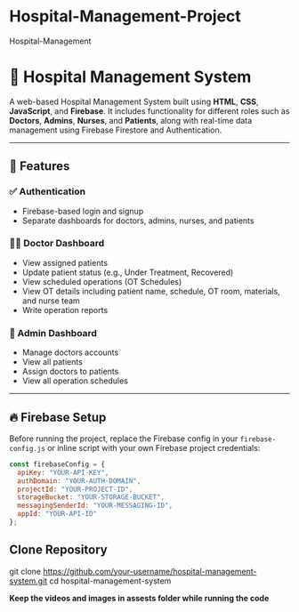# Hospital-Management-Project
Hospital-Management
# 🏥 Hospital Management System

A web-based Hospital Management System built using **HTML**, **CSS**, **JavaScript**, and **Firebase**. It includes functionality for different roles such as **Doctors**, **Admins**, **Nurses**, and **Patients**, along with real-time data management using Firebase Firestore and Authentication.

---

## 🔧 Features

### ✅ Authentication
- Firebase-based login and signup
- Separate dashboards for doctors, admins, nurses, and patients

### 👨‍⚕️ Doctor Dashboard
- View assigned patients
- Update patient status (e.g., Under Treatment, Recovered)
- View scheduled operations (OT Schedules)
- View OT details including patient name, schedule, OT room, materials, and nurse team
- Write operation reports

### 🏥 Admin Dashboard
- Manage doctors accounts
- View all patients
- Assign doctors to patients
- View all operation schedules

---
## 🔥 Firebase Setup

Before running the project, replace the Firebase config in your `firebase-config.js` or inline script with your own Firebase project credentials:

```js
const firebaseConfig = {
  apiKey: "YOUR-API-KEY",
  authDomain: "YOUR-AUTH-DOMAIN",
  projectId: "YOUR-PROJECT-ID",
  storageBucket: "YOUR-STORAGE-BUCKET",
  messagingSenderId: "YOUR-MESSAGING-ID",
  appId: "YOUR-API-ID"
};
```
## Clone Repository
git clone https://github.com/your-username/hospital-management-system.git
cd hospital-management-system

**Keep the videos and images in assests folder while running the code**
